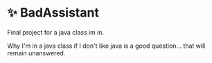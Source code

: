 # ✨ BadAssistant

Final project for a java class im in.

Why I'm in a java class if I don't like java is a good question... that will remain unanswered.
